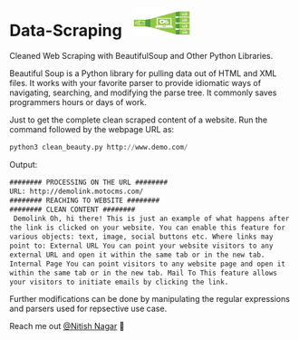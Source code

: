 # Data-Scraping &nbsp;&nbsp;<img src="https://github.com/nnagar02/data-scraping/blob/master/clean_bs4.png" width="100" height="50">

Cleaned Web Scraping with BeautifulSoup and Other Python Libraries.

Beautiful Soup is a Python library for pulling data out of HTML and XML files. It works with your favorite parser to provide idiomatic ways of navigating, searching, and modifying the parse tree. It commonly saves programmers hours or days of work.

Just to get the complete clean scraped content of a website. Run the command followed by the webpage URL as:

```python
python3 clean_beauty.py http://www.demo.com/
```
Output:

```
######## PROCESSING ON THE URL ########
URL: http://demolink.motocms.com/
######## REACHING TO WEBSITE ########
######## CLEAN CONTENT ########
 Demolink Oh, hi there! This is just an example of what happens after the link is clicked on your website. You can enable this feature for various objects: text, image, social buttons etc. Where links may point to: External URL You can point your website visitors to any external URL and open it within the same tab or in the new tab. Internal Page You can point visitors to any website page and open it within the same tab or in the new tab. Mail To This feature allows your visitors to initiate emails by clicking the link. 
```
Further modifications can be done by manipulating the regular expressions and parsers used for repsective use case.

Reach me out [@Nitish Nagar](mailto:nnagar02@gmail.com?subject=[GitHub]%20Source%20Han%20Sans) :wave:
